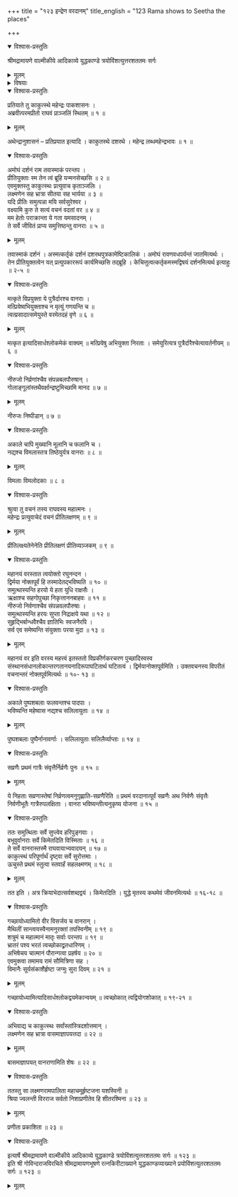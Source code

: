 +++
title = "१२३ इन्द्रेण वरदानम्"
title_english = "123 Rama shows to Seetha the places"

+++

<details open><summary>विश्वास-प्रस्तुतिः</summary>

श्रीमद्रामायणे वाल्मीकीये आदिकाव्ये युद्धकाण्डे त्रयोविंशत्युत्तरशततमः सर्गः
</details>

<details><summary>मूलम्</summary>

श्रीमद्रामायणे वाल्मीकीये आदिकाव्ये युद्धकाण्डे त्रयोविंशत्युत्तरशततमः सर्गः
</details>

<details><summary>विषयाः</summary>

इन्द्रेण रामप्रार्थनातंप्रति मृतविकलाङ्गवानरगणानांपुनर्जीवनावैकल्यस्वालय -वर्तिसरित्तरु सार्वकालिकसलिलफलसमृद्धिसंभवरूपवरदानपूर्वकं सुरगणैः सहस्वर्गगमनम् ॥ १ ॥ रामेण सुरपतिसमुज्जीविताविकलवानरनिकरैः सह हर्षाधिगमः ॥ २ ॥

</details>

<details open><summary>विश्वास-प्रस्तुतिः</summary>

प्रतियाते तु काकुत्स्थे महेन्द्रः पाकशासनः ।  
अब्रवीत्परमप्रीतो राघवं प्राञ्जलिं स्थितम् ॥ १ ॥
</details>

<details><summary>मूलम्</summary>

प्रतियाते तु काकुत्स्थे महेन्द्रः पाकशासनः ।  
अब्रवीत्परमप्रीतो राघवं प्राञ्जलिं स्थितम् ॥ १ ॥
</details>

अथेन्द्रानुशासनं – प्रतिप्रयात इत्यादि । काकुतस्थे दशरथे । महेन्द्र लब्धमहेन्द्रभावः ॥ १ ॥

<details open><summary>विश्वास-प्रस्तुतिः</summary>

अमोघं दर्शनं राम तवास्माकं परन्तप ।  
प्रीतियुक्ताः स्म तेन त्वं ब्रूहि यन्मनसेच्छसि ॥ २ ॥  
एवमुक्तस्तु काकुत्स्थः प्रत्युवाच कृताञ्जलिः ।  
लक्ष्मणेन सह भ्रात्रा सीतया सह भार्यया ॥ ३ ॥  
यदि प्रीतिः समुत्पन्ना मयि सर्वसुरेश्वर ।  
वक्ष्यामि कुरु ते सत्यं वचनं वदतां वर ॥ ४ ॥  
मम हेतोः पराक्रान्ता ये गता यमसादनम् ।  
ते सर्वे जीवितं प्राप्य समुत्तिष्ठन्तु वानराः ॥ ५ ॥
</details>

<details><summary>मूलम्</summary>

अमोघं दर्शनं राम तवास्माकं परन्तप ।  
प्रीतियुक्ताः स्म तेन त्वं ब्रूहि यन्मनसेच्छसि ॥ २ ॥  
एवमुक्तस्तु काकुत्स्थः प्रत्युवाच कृताञ्जलिः ।  
लक्ष्मणेन सह भ्रात्रा सीतया सह भार्यया ॥ ३ ॥  
यदि प्रीतिः समुत्पन्ना मयि सर्वसुरेश्वर ।  
वक्ष्यामि कुरु ते सत्यं वचनं वदतां वर ॥ ४ ॥  
मम हेतोः पराक्रान्ता ये गता यमसादनम् ।  
ते सर्वे जीवितं प्राप्य समुत्तिष्ठन्तु वानराः ॥ ५ ॥
</details>

तवास्माकं दर्शनं । अस्मत्कर्तृकं दर्शनं दशरथपुत्रकामेष्टिकालिकं । अमोघं रावणवधपर्यन्तं जातमित्यर्थः । तेन प्रीतियुक्तत्वेन यत् प्रत्युपकाररूपं कार्यमिच्छसि तद्ब्रूहि । केचित्तुत्वत्कर्तृकमस्मद्विषयं दर्शनमित्यर्थ इत्याहुः ॥ २-५ ॥

<details open><summary>विश्वास-प्रस्तुतिः</summary>

मत्कृते विप्रयुक्ता ये पुत्रैर्दारश्च वानराः ।  
मत्प्रियेष्वभियुक्ताश्च न मृत्युं गणयन्ति च ॥  
त्वत्प्रसादात्समेयुस्ते वरमेतदहं वृणे ॥ ६ ॥
</details>

<details><summary>मूलम्</summary>

मत्कृते विप्रयुक्ता ये पुत्रैर्दारश्च वानराः ।  
मत्प्रियेष्वभियुक्ताश्च न मृत्युं गणयन्ति च ॥  
त्वत्प्रसादात्समेयुस्ते वरमेतदहं वृणे ॥ ६ ॥
</details>

मत्कृत इत्यादिसार्धश्लोकमेकं वाक्यम् ॥ मत्प्रियेषु अभियुक्ता निरताः । समेयुरित्यत्र पुत्रैर्दारैश्चेत्यावर्तनीयम् ॥ ६ ॥

<details open><summary>विश्वास-प्रस्तुतिः</summary>

नीरुजो निर्व्रणांश्चैव संपन्नबलपौरुषान् ।  
गोलाङ्गूलांस्तथैवर्क्षान्द्रष्टुमिच्छामि मानद ॥ ७ ॥
</details>

<details><summary>मूलम्</summary>

नीरुजो निर्व्रणांश्चैव संपन्नबलपौरुषान् ।  
गोलाङ्गूलांस्तथैवर्क्षान्द्रष्टुमिच्छामि मानद ॥ ७ ॥
</details>

नीरुजः निष्पीडान् ॥ ७ ॥

<details open><summary>विश्वास-प्रस्तुतिः</summary>

अकाले चापि मुख्यानि मूलानि च फलानि च ।  
नद्यश्च विमलास्तत्र तिष्ठेयुर्यत्र वानराः ॥ ८ ॥
</details>

<details><summary>मूलम्</summary>

अकाले चापि मुख्यानि मूलानि च फलानि च ।  
नद्यश्च विमलास्तत्र तिष्ठेयुर्यत्र वानराः ॥ ८ ॥
</details>

विमलाः विमलोदकाः ॥ ८ ॥

<details open><summary>विश्वास-प्रस्तुतिः</summary>

श्रुत्वा तु वचनं तस्य राघवस्य महात्मनः ।  
महेन्द्रः प्रत्युवाचेदं वचनं प्रीतिलक्षणम् ॥ ९ ॥
</details>

<details><summary>मूलम्</summary>

श्रुत्वा तु वचनं तस्य राघवस्य महात्मनः ।  
महेन्द्रः प्रत्युवाचेदं वचनं प्रीतिलक्षणम् ॥ ९ ॥
</details>

प्रीतिलक्ष्यतेनेनेति प्रीतिलक्षणं प्रीतिव्यञ्जकम् ॥ ९ ॥

<details open><summary>विश्वास-प्रस्तुतिः</summary>

महानयं वरस्तात त्वयोक्तो रघुनन्दन ।  
द्विर्मया नोक्तपूर्वं हि तस्मादेतद्भविष्यति ॥ १० ॥  
समुत्थास्यन्ति हरयो ये हता युधि राक्षसैः ।  
ऋक्षाश्च सहगोपुच्छा निकृत्ताननबाहवः ॥ ११ ॥  
नीरुजो निर्वणाश्चैव संपन्नवलपौरुषाः ।  
समुत्थास्यन्ति हरयः सुप्ता निद्राक्षये यथा ॥ १२ ॥  
सुहृद्भिर्बान्धवैश्चैव ज्ञातिभिः स्वजनैरपि ।  
सर्व एव समेष्यन्ति संयुक्ताः परया मुदा ॥ १३ ॥
</details>

<details><summary>मूलम्</summary>

महानयं वरस्तात त्वयोक्तो रघुनन्दन ।  
द्विर्मया नोक्तपूर्वं हि तस्मादेतद्भविष्यति ॥ १० ॥  
समुत्थास्यन्ति हरयो ये हता युधि राक्षसैः ।  
ऋक्षाश्च सहगोपुच्छा निकृत्ताननबाहवः ॥ ११ ॥  
नीरुजो निर्वणाश्चैव संपन्नवलपौरुषाः ।  
समुत्थास्यन्ति हरयः सुप्ता निद्राक्षये यथा ॥ १२ ॥  
सुहृद्भिर्बान्धवैश्चैव ज्ञातिभिः स्वजनैरपि ।  
सर्व एव समेष्यन्ति संयुक्ताः परया मुदा ॥ १३ ॥
</details>

महानयं वर इति वरस्य महत्त्वं इतस्ततो विप्रकीर्णकरचरण पुच्छादिस्वस्व संस्थानसंधानलोकान्तरगतानयनादिरूपाघटितार्थ घटितत्वं । द्विर्मयानोक्तपूर्वमिति । उक्तवचनस्य विपरीतं वचनान्तरं नोक्तपूर्वमित्यर्थः ॥ १०- १३ ॥

<details open><summary>विश्वास-प्रस्तुतिः</summary>

अकाले पुष्पशबलाः फलवन्तश्च पादपाः ।  
भविष्यन्ति महेष्वास नद्यश्च सलिलायुताः ॥ १४ ॥
</details>

<details><summary>मूलम्</summary>

अकाले पुष्पशबलाः फलवन्तश्च पादपाः ।  
भविष्यन्ति महेष्वास नद्यश्च सलिलायुताः ॥ १४ ॥
</details>

पुष्पशबलाः पुष्पैर्नानावर्णाः । सलिलायुताः सलिलैर्व्याप्ताः ॥ १४ ॥

<details open><summary>विश्वास-प्रस्तुतिः</summary>

सव्रणैः प्रथमं गात्रैः संवृत्तैर्निर्व्रणैः पुनः ॥ १५ ॥
</details>

<details><summary>मूलम्</summary>

सव्रणैः प्रथमं गात्रैः संवृत्तैर्निर्व्रणैः पुनः ॥ १५ ॥
</details>

ये निहताः सव्रणास्तेषां निर्व्रणत्वमनुगृह्णाति-सव्रणैरिति ॥ प्रथमं वरदानात्पूर्वं सव्रणैः अथ निर्वणैः संवृत्तैः निर्वणीभूतैः गात्रैरुपलक्षिताः । वानरा भविष्यन्तीत्यनुकृष्य योजना ॥ १५ ॥

<details open><summary>विश्वास-प्रस्तुतिः</summary>

ततः समुत्थिताः सर्वे सुप्त्वेव हरिपुङ्गवाः ।  
बभूवुर्वानराः सर्वे किमेतदिति विस्मिताः ॥ १६ ॥  
ते सर्वे वानरास्तस्मै राघवायाभ्यवादयन् ॥ १७ ॥  
काकुत्स्थं परिपूर्णार्थं दृष्ट्वा सर्वे सुरोत्तमाः ।  
ऊचुस्ते प्रथमं स्तुत्वा स्तवार्हं सहलक्ष्मणम् ॥ १८ ॥
</details>

<details><summary>मूलम्</summary>

ततः समुत्थिताः सर्वे सुप्त्वेव हरिपुङ्गवाः ।  
बभूवुर्वानराः सर्वे किमेतदिति विस्मिताः ॥ १६ ॥  
ते सर्वे वानरास्तस्मै राघवायाभ्यवादयन् ॥ १७ ॥  
काकुत्स्थं परिपूर्णार्थं दृष्ट्वा सर्वे सुरोत्तमाः ।  
ऊचुस्ते प्रथमं स्तुत्वा स्तवार्हं सहलक्ष्मणम् ॥ १८ ॥
</details>

तत इति । अत्र क्रियाभेदात्सर्वशब्दद्वयं । किमेतदिति । युद्धे मृतस्य कथमेवं जीवनमित्यर्थः ॥ १६-१८ ॥

<details open><summary>विश्वास-प्रस्तुतिः</summary>

गच्छायोध्यामितो वीर विसर्जय च वानरान् ।  
मैथिलीं सान्त्वयस्वैनामनुरक्तां तपस्विनीम् ॥ १९ ॥  
शत्रुमं च महात्मानं मातृः सर्वाः परन्तप ॥ १९ ॥  
भ्रातरं पश्य भरतं त्वच्छोकाद्व्रतधारिणम् ।  
अभिषेचय चात्मानं पौरान्गत्वा प्रहर्षय ॥ २० ॥  
एवमुक्त्वा तमामय रामं सौमित्रिणा सह ।  
विमानैः सूर्यसंकाशैर्हृष्टा जग्मुः सुरा दिवम् ॥ २१ ॥
</details>

<details><summary>मूलम्</summary>

गच्छायोध्यामितो वीर विसर्जय च वानरान् ।  
मैथिलीं सान्त्वयस्वैनामनुरक्तां तपस्विनीम् ॥ १९ ॥  
शत्रुमं च महात्मानं मातृः सर्वाः परन्तप ॥ १९ ॥  
भ्रातरं पश्य भरतं त्वच्छोकाद्व्रतधारिणम् ।  
अभिषेचय चात्मानं पौरान्गत्वा प्रहर्षय ॥ २० ॥  
एवमुक्त्वा तमामय रामं सौमित्रिणा सह ।  
विमानैः सूर्यसंकाशैर्हृष्टा जग्मुः सुरा दिवम् ॥ २१ ॥
</details>

गच्छायोध्यामित्यादिसार्धश्लोकद्वयमेकान्वयम् ॥ त्वच्छोकात् त्वद्वियोगशोकात् ॥ १९-२१ ॥

<details open><summary>विश्वास-प्रस्तुतिः</summary>

अभिवाद्य च काकुत्स्थः सर्वांस्तांस्त्रिदशोत्तमान् ।  
लक्ष्मणेन सह भ्रात्रा वासमाज्ञापयत्तदा ॥ २२ ॥
</details>

<details><summary>मूलम्</summary>

अभिवाद्य च काकुत्स्थः सर्वांस्तांस्त्रिदशोत्तमान् ।  
लक्ष्मणेन सह भ्रात्रा वासमाज्ञापयत्तदा ॥ २२ ॥
</details>

बासमाज्ञापयत् वानराणामिति शेषः ॥ २२ ॥

<details open><summary>विश्वास-प्रस्तुतिः</summary>

ततस्तु सा लक्ष्मणरामपालिता महाचमूर्हृष्टजना यशस्विनी ॥  
श्रिया ज्वलन्ती विरराज सर्वतो निशाप्रणीतेव हि शीतरश्मिना ॥ २३ ॥
</details>

<details><summary>मूलम्</summary>

ततस्तु सा लक्ष्मणरामपालिता महाचमूर्हृष्टजना यशस्विनी ॥  
श्रिया ज्वलन्ती विरराज सर्वतो निशाप्रणीतेव हि शीतरश्मिना ॥ २३ ॥
</details>

प्रणीता प्रकाशिता ॥ २३ ॥

<details open><summary>विश्वास-प्रस्तुतिः</summary>

इत्यार्षे श्रीमद्रामायणे वाल्मीकीये आदिकाव्ये युद्धकाण्डे त्रयोविंशत्युत्तरशततमः सर्गः ॥ १२३ ॥  
इति श्री गोविन्दराजविरचिते श्रीमद्रामायणभूषणे रत्नकिरीटाख्याने युद्धकाण्डव्याख्याने प्रयोविंशत्युतरशततमः सर्गः ॥ १२३ ॥
</details>

<details><summary>मूलम्</summary>

इत्यार्षे श्रीमद्रामायणे वाल्मीकीये आदिकाव्ये युद्धकाण्डे त्रयोविंशत्युत्तरशततमः सर्गः ॥ १२३ ॥  
इति श्री गोविन्दराजविरचिते श्रीमद्रामायणभूषणे रत्नकिरीटाख्याने युद्धकाण्डव्याख्याने प्रयोविंशत्युतरशततमः सर्गः ॥ १२३ ॥
</details>

